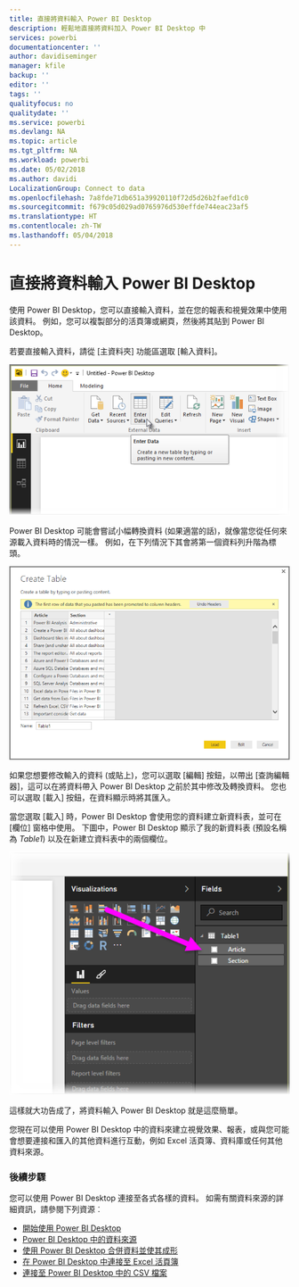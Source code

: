 ```yaml
---
title: 直接將資料輸入 Power BI Desktop
description: 輕鬆地直接將資料加入 Power BI Desktop 中
services: powerbi
documentationcenter: ''
author: davidiseminger
manager: kfile
backup: ''
editor: ''
tags: ''
qualityfocus: no
qualitydate: ''
ms.service: powerbi
ms.devlang: NA
ms.topic: article
ms.tgt_pltfrm: NA
ms.workload: powerbi
ms.date: 05/02/2018
ms.author: davidi
LocalizationGroup: Connect to data
ms.openlocfilehash: 7a8fde71db651a39920110f72d5d26b2faefd1c0
ms.sourcegitcommit: f679c05d029ad0765976d530effde744eac23af5
ms.translationtype: HT
ms.contentlocale: zh-TW
ms.lasthandoff: 05/04/2018
---
```

# <a name="enter-data-directly-into-power-bi-desktop"></a>直接將資料輸入 Power BI Desktop
使用 Power BI Desktop，您可以直接輸入資料，並在您的報表和視覺效果中使用該資料。 例如，您可以複製部分的活頁簿或網頁，然後將其貼到 Power BI Desktop。

若要直接輸入資料，請從 [主資料夾] 功能區選取 [輸入資料]。

![](media/desktop-enter-data-directly-into-desktop/enter-data-directly_1.png)

Power BI Desktop 可能會嘗試小幅轉換資料 (如果適當的話)，就像當您從任何來源載入資料時的情況一樣。 例如，在下列情況下其會將第一個資料列升階為標頭。

![](media/desktop-enter-data-directly-into-desktop/enter-data-directly_2.png)

如果您想要修改輸入的資料 (或貼上)，您可以選取 [編輯] 按鈕，以帶出 [查詢編輯器]，這可以在將資料帶入 Power BI Desktop 之前於其中修改及轉換資料。 您也可以選取 [載入] 按鈕，在資料顯示時將其匯入。

當您選取 [載入] 時，Power BI Desktop 會使用您的資料建立新資料表，並可在 [欄位] 窗格中使用。 下圖中，Power BI Desktop 顯示了我的新資料表 (預設名稱為 *Table1*) 以及在新建立資料表中的兩個欄位。

![](media/desktop-enter-data-directly-into-desktop/enter-data-directly_3.png)

這樣就大功告成了，將資料輸入 Power BI Desktop 就是這麼簡單。

您現在可以使用 Power BI Desktop 中的資料來建立視覺效果、報表，或與您可能會想要連接和匯入的其他資料進行互動，例如 Excel 活頁簿、資料庫或任何其他資料來源。

### <a name="next-steps"></a>後續步驟
您可以使用 Power BI Desktop 連接至各式各樣的資料。 如需有關資料來源的詳細資訊，請參閱下列資源︰

* [開始使用 Power BI Desktop](desktop-getting-started.md)
* [Power BI Desktop 中的資料來源](desktop-data-sources.md)
* [使用 Power BI Desktop 合併資料並使其成形](desktop-shape-and-combine-data.md)
* [在 Power BI Desktop 中連接至 Excel 活頁簿](desktop-connect-excel.md)   
* [連接至 Power BI Desktop 中的 CSV 檔案](desktop-connect-csv.md)   

